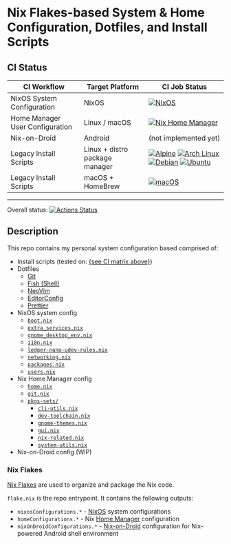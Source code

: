 # Nix Flakes-based System & Home Configuration, Dotfiles, and Install Scripts

## CI Status

| CI Workflow                     | Target Platform                | CI Job Status                                                                                                                                                                      |
| ------------------------------- | ------------------------------ | ---------------------------------------------------------------------------------------------------------------------------------------------------------------------------------- |
| NixOS System Configuration      | NixOS                          | [![NixOS][gh-actions-nixos]][gh-actions]                                                                                                                                           |
| Home Manager User Configuration | Linux / macOS                  | [![Nix Home Manager][gh-actions-nix-hm]][gh-actions]                                                                                                                               |
| Nix-on-Droid                    | Android                        | (not implemented yet)                                                                                                                                                              |
| Legacy Install Scripts          | Linux + distro package manager | [![Alpine][gh-actions-alpine]][gh-actions] [![Arch Linux][gh-actions-archlinux]][gh-actions] [![Debian][gh-actions-debian]][gh-actions] [![Ubuntu][gh-actions-ubuntu]][gh-actions] |
| Legacy Install Scripts          | macOS + HomeBrew               | [![macOS][gh-actions-macos]][gh-actions]                                                                                                                                           |

---

Overall status: [![Actions Status](https://github.com/PetarKirov/dotfiles/workflows/CI/badge.svg)](https://github.com/PetarKirov/dotfiles/actions)

## Description

This repo contains my personal system configuration based comprised of:

* Install scripts (tested on: [{see CI matrix above}](#ci-status))
* Dotfiles
  * [Git](https://git-scm.com/)
  * [Fish (Shell)](https://fishshell.com/)
  * [NeoVim](https://neovim.io/)
  * [EditorConfig](https://editorconfig.org/)
  * [Prettier](https://prettier.io/)
* NixOS system config
  * [`boot.nix`](./nixos/sys/boot.nix)
  * [`extra_services.nix`](./nixos/sys/extra_services.nix)
  * [`gnome_desktop_env.nix`](./nixos/sys/gnome_desktop_env.nix)
  * [`i18n.nix`](./nixos/sys/i18n.nix)
  * [`ledger-nano-udev-rules.nix`](./nixos/sys/ledger-nano-udev-rules.nix)
  * [`networking.nix`](./nixos/sys/networking.nix)
  * [`packages.nix`](./nixos/sys/packages.nix)
  * [`users.nix`](./nixos/sys/users.nix)
* Nix Home Manager config
  * [`home.nix`](./nixos/home/home.nix)
  * [`git.nix`](./nixos/home/git.nix)
  * [`pkgs-sets/`](./nixos/home/pkg-sets/pkgs-sets/)
    * [`cli-utils.nix`](./nixos/home/pkg-sets/cli-utils.nix)
    * [`dev-toolchain.nix`](./nixos/home/pkg-sets/dev-toolchain.nix)
    * [`gnome-themes.nix`](./nixos/home/pkg-sets/gnome-themes.nix)
    * [`gui.nix`](./nixos/home/pkg-sets/gui.nix)
    * [`nix-related.nix`](./nixos/home/pkg-sets/nix-related.nix)
    * [`system-utils.nix`](./nixos/home/pkg-sets/system-utils.nix)
* Nix-on-Droid config (WIP)

### Nix Flakes

[Nix Flakes][nix-flakes] are used to organize and package the Nix code.

`flake.nix` is the repo entrypoint. It contains the following outputs:

* `nixosConfigurations.*` - [NixOS][nixos] system configurations
* `homeConfigurations.*` - Nix [Home Manager][home-mgr] configuration
* `nixOnDroidConfigurations.*` - [Nix-on-Droid][nix-on-droid] configuration for Nix-powered Android shell environment

[nixos]: https://nixos.org/
[home-mgr]: https://github.com/nix-community/home-manager
[nix-on-droid]: https://github.com/t184256/nix-on-droid
[nix-flakes]: https://nixos.org/manual/nix/stable/command-ref/new-cli/nix3-flake.html

[gh-actions]: https://github.com/PetarKirov/dotfiles/actions

[gh-actions-alpine]: https://github-actions.40ants.com/PetarKirov/dotfiles/matrix.svg?only=ci.alpine
[gh-actions-archlinux]: https://github-actions.40ants.com/PetarKirov/dotfiles/matrix.svg?only=ci.archlinux
[gh-actions-debian]: https://github-actions.40ants.com/PetarKirov/dotfiles/matrix.svg?only=ci.debian
[gh-actions-ubuntu]: https://github-actions.40ants.com/PetarKirov/dotfiles/matrix.svg?only=ci.ubuntu
[gh-actions-macos]: https://github-actions.40ants.com/PetarKirov/dotfiles/matrix.svg?only=ci.macOS-latest
[gh-actions-nixos]: https://github-actions.40ants.com/PetarKirov/dotfiles/matrix.svg?only=ci.nixos
[gh-actions-nix-hm]: https://github-actions.40ants.com/PetarKirov/dotfiles/matrix.svg?only=ci.nix-hm
